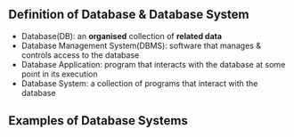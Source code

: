 ## Definition of Database & Database System
- Database(DB): an **organised** collection of **related data**
- Database Management System(DBMS): software that manages & controls access to the database
- Database Application: program that interacts with the database at some point in its execution  
- Database System: a collection of programs that interact with the database

## Examples of Database Systems
